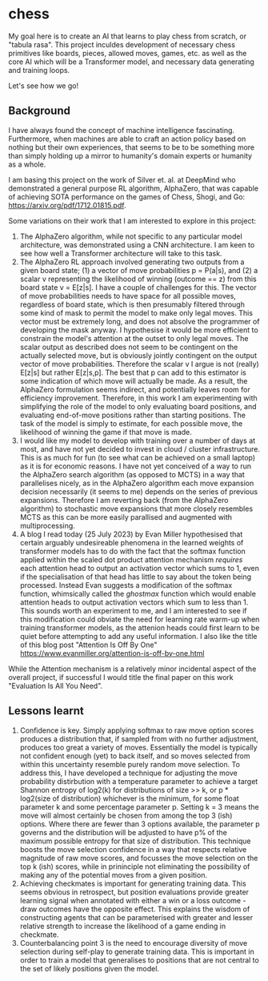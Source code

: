 # chess
My goal here is to create an AI that learns to play chess from scratch, or "tabula rasa". This project inculdes development of necessary chess primitives like boards, pieces, allowed moves, games, etc. as well as the core AI which will be a Transformer model, and necessary data generating and training loops.

Let's see how we go!

## Background
I have always found the concept of machine intelligence fascinating. Furthermore, when machines are able to craft an action policy based on nothing but their own experiences, that seems to be to be something more than simply holding up a mirror to humanity's domain experts or humanity as a whole.

I am basing this project on the work of Silver et. al. at DeepMind who demonstrated a general purpose RL algorithm, AlphaZero, that was capable of achieving SOTA performance on the games of Chess, Shogi, and Go: https://arxiv.org/pdf/1712.01815.pdf.

Some variations on their work that I am interested to explore in this project:
1. The AlphaZero algorithm, while not specific to any particular model architecture, was demonstrated using a CNN architecture. I am keen to see how well a Transformer architecture will take to this task.
2. The AlphaZero RL approach involved generating two outputs from a given board state; (1) a vector of move probabilities p = P(a|s), and (2) a scalar v representing the likelihood of winning (outcome == z) from this board state v = E[z|s]. I have a couple of challenges for this. The vector of move probabilities needs to have space for all possible moves, regardless of board state, which is then presumably filtered through some kind of mask to permit the model to make only legal moves. This vector must be extremely long, and does not absolve the programmer of developing the mask anyway. I hypothesise it would be more efficient to constrain the model's attention at the outset to only legal moves. The scalar output as described does not seem to be contingent on the actually selected move, but is obviously jointly contingent on the output vector of move probabilities. Therefore the scalar v I argue is not (really) E[z|s] but rather E[z|s,p]. The best that p can add to this estimator is some indication of which move will actually be made. As a result, the AlphaZero formulation seems indirect, and potentially leaves room for efficiency improvement. Therefore, in this work I am experimenting with simplifying the role of the model to only evaluating board positions, and evaluating end-of-move positions rather than starting positions. The task of the model is simply to estimate, for each possible move, the likelihood of winning the game if that move is made.
3. I would like my model to develop with training over a number of days at most, and have not yet decided to invest in cloud / cluster infrastructure. This is as much for fun (to see what can be achieved on a small laptop) as it is for economic reasons. I have not yet conceived of a way to run the AlphaZero search algorithm (as opposed to MCTS) in a way that parallelises nicely, as in the AlphaZero algorithm each move expansion decision necessarily (it seems to me) depends on the series of previous expansions. Therefore I am reverting back (from the AlphaZero algorithm) to stochastic move expansions that more closely resembles MCTS as this can be more easily parallised and augmented with multiprocessing.
4. A blog I read today (25 July 2023) by Evan Miller hypothesised that certain arguably undesireable phenomena in the learned weights of transformer models has to do with the fact that the softmax function applied within the scaled dot product attention mechanism _requires_ each attention head to output an activation vector which sums to 1, even if the specialisation of that head has little to say about the token being processed. Instead Evan suggests a modification of the softmax function, whimsically called the _ghostmax_ function which would enable attention heads to output activation vectors which sum to less than 1. This sounds worth an experiment to me, and I am interested to see if this modification could obviate the need for learning rate warm-up when training transformer models, as the attenion heads could first learn to be quiet before attempting to add any useful information. I also like the title of this blog post "Attention Is Off By One" https://www.evanmiller.org/attention-is-off-by-one.html

While the Attention mechanism is a relatively minor incidental aspect of the overall project, if successful I would title the final paper on this work "Evaluation Is All You Need".

## Lessons learnt
1. Confidence is key. Simply applying softmax to raw move option scores produces a distribution that, if sampled from with no further adjustment, produces too great a variety of moves. Essentially the model is typically not confident enough (yet) to back itself, and so moves selected from within this uncertainty resemble purely random move selection. To address this, I have developed a technique for adjusting the move probability distirbution with a temperature parameter to achieve a target Shannon entropy of log2(k) for distributions of size >> k, or p * log2(size of distribution) whichever is the minimum, for some float parameter k and some percentage parameter p. Setting k = 3 means the move will almost certainly be chosen from among the top 3 (ish) options. Where there are fewer than 3 options available, the parameter p governs and the distribution will be adjusted to have p% of the maximum possible entropy for that size of distribution. This technique boosts the move selection confidence in a way that respects relative magnitude of raw move scores, and focusses the move selection on the top k (ish) scores, while in prininciple not eliminating the possibility of making any of the potential moves from a given position.
2. Achieving checkmates is important for generating training data. This seems obvious in retrospect, but position evaluations provide greater learning signal when annotated with either a win or a loss outcome - draw outcomes have the opposite effect. This explains the wisdom of constructing agents that can be parameterised with greater and lesser relative strength to increase the likelihood of a game ending in checkmate.
3. Counterbalancing point 3 is the need to encourage diversity of move selection during self-play to generate training data. This is important in order to train a model that generalises to positions that are not central to the set of likely positions given the model.
